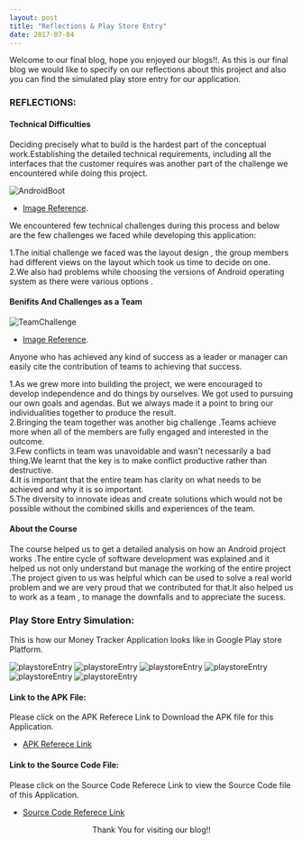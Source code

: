```yaml
---
layout: post
title: "Reflections & Play Store Entry"
date: 2017-07-04
---
```



Welcome to our final blog, hope you enjoyed our blogs!!. As this is our final blog we would like to specify on our reflections about this project and  also you can find the simulated play store entry for our application.

### REFLECTIONS:

#### Technical Difficulties

Deciding precisely what to build is the hardest part of the conceptual work.Establishing the detailed technical requirements, including all the interfaces that the customer requires was another part of the challenge we encountered while doing this project.<br>

 ![AndroidBoot]({{site.baseurl}}/images/AndroidBoot.jpg "AndroidBoot")
- [Image Reference](http://joyofandroid.com/troubleshooting-android-boot-problems/).

We encountered  few technical challenges during this process and below are the few challenges we faced while developing this application: 

1.The initial challenge we faced was the layout design , the group members had different views on the layout which took us time to decide on one.<br>
2.We also had problems while choosing the versions of Android operating system as there were various options .<br>


#### Benifits And Challenges as a Team

![TeamChallenge]({{site.baseurl}}/images/TeamChallenge1.jpg "TeamChallenge")

- [Image Reference](http://fit4seg.de/Team-Challenge_1).

Anyone who has achieved any kind of success as a leader or manager can easily cite the contribution of teams to achieving that success. 

1.As we grew more into building the project, we were encouraged to develop independence and do things by ourselves. We got used to pursuing our own goals and agendas. But we always made it a point to bring our individualities together to produce the result.<br>
2.Bringing the team together was another big challenge .Teams achieve more when all of the members are fully engaged and interested in the outcome.<br>
3.Few conflicts in team was unavoidable and wasn't necessarily a bad thing.We learnt that the key is to make conflict productive rather than destructive.<br> 
4.It is important that the entire team has clarity on what needs to be achieved and why it is so important.<br>
5.The diversity to innovate ideas and create solutions which would not be possible without the combined skills and experiences of the team.<br>


#### About the Course

The course helped us to get a detailed analysis on how an Android project works .The entire cycle of software development was explained and it helped us not only understand but manage the working of the entire project .The project given to us was helpful which can be used to solve a real world problem and we are very proud that we contributed for that.It also helped us to work as a team , to manage the downfalls and to appreciate the sucess.  

### Play Store Entry Simulation:

This is how our Money Tracker Application looks like in Google Play store Platform.

![playstoreEntry]({{site.baseurl}}/images/Playstore_Entry1.jpg "playstoreEntry")
![playstoreEntry]({{site.baseurl}}/images/Playstore_Entry4.jpg "playstoreEntry")
![playstoreEntry]({{site.baseurl}}/images/Playstore_Entry5.jpg "playstoreEntry")
![playstoreEntry]({{site.baseurl}}/images/Playstore_Entry6.jpg "playstoreEntry")
![playstoreEntry]({{site.baseurl}}/images/Playstore_Entry2.jpg "playstoreEntry")
![playstoreEntry]({{site.baseurl}}/images/Playstore_Entry3.jpg "playstoreEntry")

#### Link to the APK File:<br>
Please click on the APK Referece Link to Download the APK file for this Application.

- [APK Referece Link](https://drive.google.com/file/d/0B_0ZgTmilhOnZjR4anBjQnNVNFk/view?usp=sharing)


#### Link to the Source Code File:<br>
Please click on the Source Code Referece Link to view the Source Code file of this Application.

- [Source Code Referece Link](https://github.com/DBSE-teaching/isee2017-hackslash/tree/master/docs/MoneyManagement/app/src)


<p align="center">
Thank You for visiting our blog!!  
</p>

